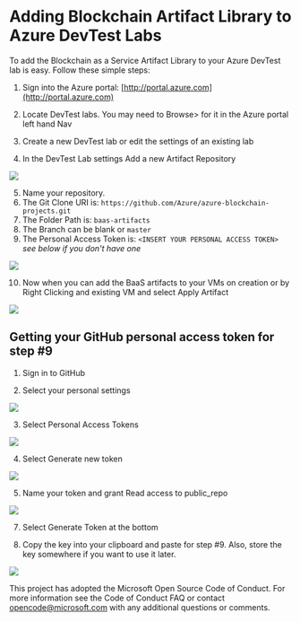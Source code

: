 #   Adding Blockchain Artifact Library to Azure DevTest Labs

To add the Blockchain as a Service Artifact Library to your Azure DevTest lab is easy.  Follow these simple steps:

1. Sign into the Azure portal: [http://portal.azure.com](http://portal.azure.com)

2. Locate DevTest labs.  You may need to Browse> for it in the Azure portal left hand Nav

3. Create a new DevTest lab or edit the settings of an existing lab

4. In the DevTest Lab settings Add a new Artifact Repository

![](https://raw.githubusercontent.com/Azure/azure-blockchain-projects/master/baas-artifacts/assets/repoadd.png)

5.	Name your repository.
6. The Git Clone URI is: `https://github.com/Azure/azure-blockchain-projects.git`
7. The Folder Path is: `baas-artifacts`
8. The Branch can be blank or `master`
9. The Personal Access Token is: `<INSERT YOUR PERSONAL ACCESS TOKEN>` *see below if you don't have one*

![](https://raw.githubusercontent.com/Azure/azure-blockchain-projects/master/baas-artifacts/assets/ArtifactRepo.png)

10. Now when you can add the BaaS artifacts to your VMs on creation or by Right Clicking and existing VM and select Apply Artifact

 ![](https://raw.githubusercontent.com/Azure/azure-blockchain-projects/master/baas-artifacts/assets/artifactsPublic.png)

## Getting your GitHub personal access token for step #9 ##

1. Sign in to GitHub

2. Select your personal settings

![](https://raw.githubusercontent.com/Azure/azure-blockchain-projects/master/baas-artifacts/assets/GitHubSettings.png)

3. Select Personal Access Tokens

![](https://raw.githubusercontent.com/Azure/azure-blockchain-projects/master/baas-artifacts/assets/GitHubPAT.png)

4. Select Generate new token

![](https://raw.githubusercontent.com/Azure/azure-blockchain-projects/master/baas-artifacts/assets/newPAT.png)

5. Name your token and grant Read access to public_repo

![](https://raw.githubusercontent.com/Azure/azure-blockchain-projects/master/baas-artifacts/assets/PATSettings.png)
 
7. Select Generate Token at the bottom

8. Copy the key into your clipboard and paste for step #9.  Also, store the key somewhere if you want to use it later.

![](https://raw.githubusercontent.com/Azure/azure-blockchain-projects/master/baas-artifacts/assets/PATKey.png)

This project has adopted the Microsoft Open Source Code of Conduct. For more information see the Code of Conduct FAQ or contact opencode@microsoft.com with any additional questions or comments.